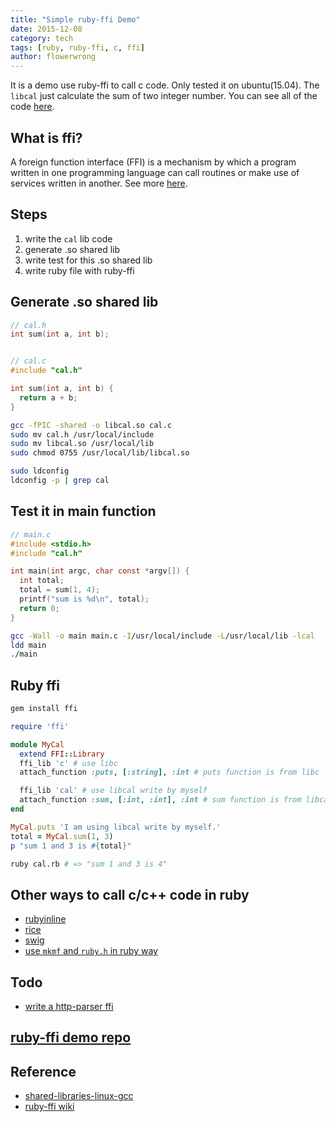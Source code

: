 ```yaml
---
title: "Simple ruby-ffi Demo"
date: 2015-12-08
category: tech
tags: [ruby, ruby-ffi, c, ffi]
author: flowerwrong
---
```


It is a demo use ruby-ffi to call c code. Only tested it on ubuntu(15.04). The `libcal` just calculate the sum of two integer number. You can see all of the code [here](https://github.com/FlowerWrong/ffi-demos).

## What is ffi?

A foreign function interface (FFI) is a mechanism by which a program written in one programming language can call routines or make use of services written in another. See more [here](https://en.wikipedia.org/wiki/Foreign_function_interface).

## Steps

1. write the `cal` lib code
2. generate .so shared lib
3. write test for this .so shared lib
4. write ruby file with ruby-ffi

## Generate .so shared lib

```c
// cal.h
int sum(int a, int b);


// cal.c
#include "cal.h"

int sum(int a, int b) {
  return a + b;
}
```

```bash
gcc -fPIC -shared -o libcal.so cal.c
sudo mv cal.h /usr/local/include
sudo mv libcal.so /usr/local/lib
sudo chmod 0755 /usr/local/lib/libcal.so

sudo ldconfig
ldconfig -p | grep cal
```

## Test it in main function

```c
// main.c
#include <stdio.h>
#include "cal.h"

int main(int argc, char const *argv[]) {
  int total;
  total = sum(1, 4);
  printf("sum is %d\n", total);
  return 0;
}
```

```bash
gcc -Wall -o main main.c -I/usr/local/include -L/usr/local/lib -lcal
ldd main
./main
```

## Ruby ffi

```bash
gem install ffi
```

```ruby
require 'ffi'

module MyCal
  extend FFI::Library
  ffi_lib 'c' # use libc
  attach_function :puts, [:string], :int # puts function is from libc

  ffi_lib 'cal' # use libcal write by myself
  attach_function :sum, [:int, :int], :int # sum function is from libcal
end

MyCal.puts 'I am using libcal write by myself.'
total = MyCal.sum(1, 3)
p "sum 1 and 3 is #{total}"
```

```bash
ruby cal.rb # => "sum 1 and 3 is 4"
```

## Other ways to call c/c++ code in ruby

* [rubyinline](http://www.zenspider.com/ZSS/Products/RubyInline/)
* [rice](https://github.com/jasonroelofs/rice)
* [swig](http://www.swig.org/translations/chinese/index.html)
* [use `mkmf` and `ruby.h` in ruby way](https://github.com/ruby/ruby/blob/trunk/doc/extension.rdoc)

## Todo

* [write a http-parser ffi](https://github.com/nodejs/http-parser)

## [ruby-ffi demo repo](https://github.com/FlowerWrong/ffi-demos)

## Reference

* [shared-libraries-linux-gcc](http://www.cprogramming.com/tutorial/shared-libraries-linux-gcc.html)
* [ruby-ffi wiki](https://github.com/ffi/ffi/wiki)
